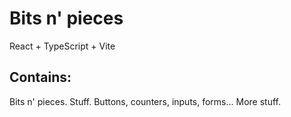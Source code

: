 # Bits n' pieces 
React + TypeScript + Vite

## Contains:
Bits n' pieces. Stuff. 
Buttons, counters, inputs, forms...
More stuff.
